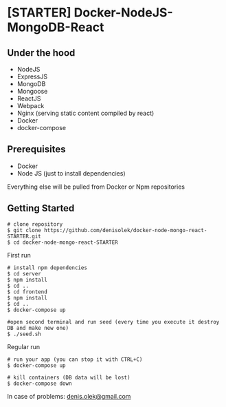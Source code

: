 # [STARTER] Docker-NodeJS-MongoDB-React

Under the hood
--------
- NodeJS
- ExpressJS
- MongoDB
- Mongoose
- ReactJS
- Webpack
- Nginx (serving static content compiled by react)
- Docker
- docker-compose

## Prerequisites
- Docker
- Node JS (just to install dependencies)

Everything else will be pulled from Docker or Npm repositories

Getting Started
---------------
```
# clone repository
$ git clone https://github.com/denisolek/docker-node-mongo-react-STARTER.git
$ cd docker-node-mongo-react-STARTER
```
First run
```
# install npm dependencies
$ cd server
$ npm install
$ cd ..
$ cd frontend
$ npm install
$ cd ..
$ docker-compose up

#open second terminal and run seed (every time you execute it destroy DB and make new one)
$ ./seed.sh
```

Regular run
```
# run your app (you can stop it with CTRL+C)
$ docker-compose up

# kill containers (DB data will be lost)
$ docker-compose down
```

In case of problems: denis.olek@gmail.com
